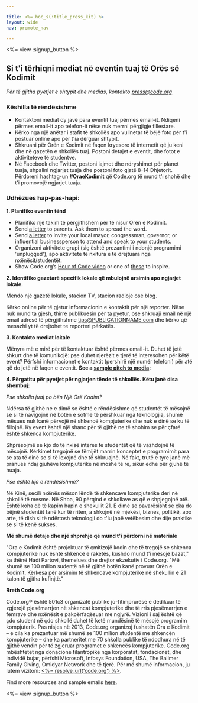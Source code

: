 ```yaml
---

title: <%= hoc_s(:title_press_kit) %>
layout: wide
nav: promote_nav

---
```


<%= view :signup_button %>

## Si t'i tërhiqni mediat në eventin tuaj të Orës së Kodimit

*Për të gjitha pyetjet e shtypit dhe medias, kontakto <press@code.org>*

### Këshilla të rëndësishme

  * Kontaktoni mediat dy javë para eventit tuaj përmes email-it. Ndiqeni përmes email-it apo telefon-it nëse nuk merrni përgjigje fillestare.
  * Kërko nga një anëtar i stafit të shkollës apo vullnetar të bëjë foto për t'i postuar online apo për t'ia dërguar shtypit.
  * Shkruani për Orën e Kodimit në faqen kryesore të internetit që ju keni dhe në gazetën e shkollës tuaj. Postoni detajet e eventit, dhe fotot e aktiviteteve të studentve.
  * Në Facebook dhe Twitter, postoni lajmet dhe ndryshimet për planet tuaja, shpallni ngjarjet tuaja dhe postoni foto gjatë 8-14 Dhjetorit. Përdoreni hashtag-un **#OraeKodimit** që Code.org të mund t'i shohë dhe t'i promovojë ngjarjet tuaja.

### Udhëzues hap-pas-hapi:

**1. Planifiko eventin tënd**

  * Planifiko një takim të përgjithshëm për të nisur Orën e Kodimit.
  * Send [a letter](<%= resolve_url('/resources/#sample-emails') %>) to parents. Ask them to spread the word.
  * Send [a letter](<%= resolve_url('/resources/#sample-emails') %>) to invite your local mayor, congressman, governor, or influential businessperson to attend and speak to your students.
  * Organizoni aktivitete grupi (siç është prezantimi i ndonjë programimi 'unplugged'), apo aktivitete të nxitura e të drejtuara nga nxënësit/studentët.
  * Show Code.org’s [Hour of Code video](<%= resolve_url('/') %>) or one of [these](<%= resolve_url('/resources#videos') %>) to inspire.

**2. Identifiko gazetarë specifik lokale që mbulojnë arsimin apo ngjarjet lokale.**

Mendo një gazetë lokale, stacion TV, stacion radioje ose blog.

Kërko online për të gjetur informacionin e kontaktit për një reporter. Nëse nuk mund ta gjesh, thirre publikuesin për ta pyetur, ose shkruaji email në një email adresë të përgjithshme tips@PUBLICATIONNAME.com dhe kërko që mesazhi yt të drejtohet te reporteri përkatës.

**3. Kontakto mediat lokale**

Mënyra më e mirë për të kontaktuar është përmes email-it. Duhet të jetë shkurt dhe të komunikojë: pse duhet njerëzit e tjerë të interesohen për këtë event? Përfshi informacionet e kontaktit (pershirë një numër telefoni) për atë që do jetë në faqen e eventit. **See a [sample pitch to media](<%= resolve_url('/resources#sample-emails') %>):**

**4. Përgatitu për pyetjet për ngjarjen tënde të shkollës. Këtu janë disa shembuj:**

*Pse shkolla juaj po bën Një Orë Kodim?*

Ndërsa të gjithë ne e dimë se është e rëndësishme që studentët të mësojnë se si të navigojnë në botën e sotme të përshkuar nga teknologjia, shumë mësues nuk kanë përvojë në shkencë kompjuterike dhe nuk e dinë se ku të fillojnë. Ky event është një shanc për të gjithë ne të shohim se për çfarë është shkenca kompjuterike.

Shpresojmë se kjo do të nxisë interes te studentët që të vazhdojnë të mësojnë. Kërkimet tregojnë se fëmijët marrin konceptet e programimit para se ata të dinë se si të lexojnë dhe të shkruajnë. Në fakt, trutë e tyre janë më pranues ndaj gjuhëve kompjuterike në moshë të re, sikur edhe për gjuhë të huaja.

*Pse është kjo e rëndësishme?*

Në Kinë, secili nxënës mëson lëndë të shkencave kompjuterike deri në shkollë të mesme. Në Shba, 90 përqind e shkollave as që e shpjegojnë atë. Është koha që të kapim hapin e shekullit 21. E dimë se pavarësisht se çka do bëjnë studentët tanë kur të rriten, a shkojnë në mjekësi, biznes, politikë, apo arte, të dish si të ndërtosh teknologji do t'iu japë vetëbesim dhe dije praktike se si të kenë sukses.

**Më shumë detaje dhe një shprehje që mund t'i përdorni në materiale**

"Ora e Kodimit është projektuar të çmitizojë kodin dhe të tregojë se shkenca kompjuterike nuk është shkencë e raketës, kushdo mund t'i mësojë bazat," ka thënë Hadi Partovi, themelues dhe drejtor ekzekutiv i Code.org. "Më shumë se 100 milion sudentë në të gjithë botën kanë provuar Orën e Kodimit. Kërkesa për arsimim të shkencave kompjuterike në shekullin e 21 kalon të gjitha kufinjtë."

**Rreth Code.org**

Code.org® është 501c3 organizatë publike jo-fitimprurëse e dedikuar të zgjerojë pjesëmarrjen në shkencat kompjuterike dhe të rris pjesëmarrjen e femrave dhe nxënësit e pakpërfaqësuar me ngjyrë. Vizioni i saj është që çdo student në çdo shkollë duhet të ketë mundësinë të mësojë programim kompjuterik. Pas nisjes në 2013, Code.org organizoj fushatën Ora e Kodimit – e cila ka prezantuar më shumë se 100 milion studentë me shkencën kompjuterike – dhe ka partneritet me 70 shkolla publike të ndodhura në të gjithë vendin për të zgjeruar programet e shkencës kompjuterike. Code.org mbështetet nga donacione filantropike nga korporatat, fondacionet, dhe individë bujar, përfshi Microsoft, Infosys Foundation, USA, The Ballmer Family Giving, Omidyar Network dhe të tjerë. Për më shumë informacion, ju lutem vizitoni: [<%= resolve_url('code.org') %>](<%= resolve_url('https://code.org') %>).

  
Find more resources and sample emails [here](<%= resolve_url('/resources') %>).

<%= view :signup_button %>